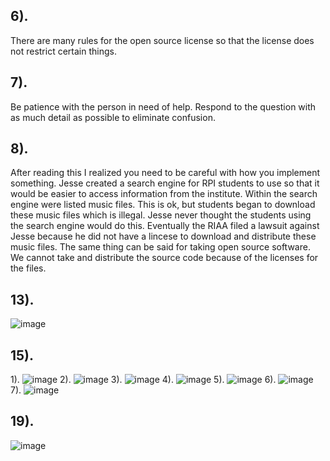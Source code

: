 ## 6).
There are many rules for the open source license so that the license does not restrict certain things.
## 7).
Be patience with the person in need of help.
Respond to the question with as much detail as possible to eliminate confusion.
## 8). 
After reading this I realized you need to be careful with how you implement something. Jesse created a search engine for RPI
students to use so that it would be easier to access information from the institute. Within the search engine were listed music files.
This is ok, but students began to download these music files which is illegal. Jesse never thought the students using the search engine
would do this. Eventually the RIAA filed a lawsuit against Jesse because he did not have a lincese to download and distribute these 
music files. The same thing can be said for taking open source software. We cannot take and distribute the source code because of the 
licenses for the files.
## 13).
![image](https://user-images.githubusercontent.com/47041789/58339273-3597d000-7e17-11e9-91bc-f6e447cc897e.png)
## 15).
  1).
  ![image](https://user-images.githubusercontent.com/47041789/58341702-d50b9180-7e1c-11e9-8368-c9878013234b.png)
  2).
  ![image](https://user-images.githubusercontent.com/47041789/58341975-814d7800-7e1d-11e9-88fb-6cd8b99b3cd4.png)
  3).
  ![image](https://user-images.githubusercontent.com/47041789/58671260-00581a00-8310-11e9-909b-6c58fe6ef6f8.png)
  4).
  ![image](https://user-images.githubusercontent.com/47041789/58671284-16fe7100-8310-11e9-99a6-17dcdfbbf305.png)
  5).
  ![image](https://user-images.githubusercontent.com/47041789/58671302-25e52380-8310-11e9-8dfc-c653f02add20.png)
  6).
  ![image](https://user-images.githubusercontent.com/47041789/58671313-34cbd600-8310-11e9-8b07-8dc3d19cb47a.png)
  7).
  ![image](https://user-images.githubusercontent.com/47041789/58671337-490fd300-8310-11e9-939e-64c0049a341f.png)


## 19).
![image](https://user-images.githubusercontent.com/47041789/58652100-cde2f880-82e0-11e9-8ca4-4c1428e5e577.png)
